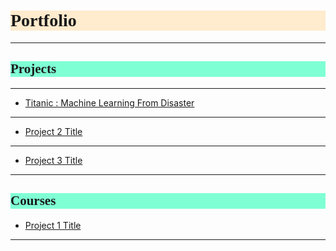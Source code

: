 <h1 style="background-color:BlanchedAlmond;font-family:Candara;">Portfolio</h1>

---
<h2 style="background-color:Aquamarine;font-family:Candara;">Projects</h2>

---

- [Titanic : Machine Learning From Disaster](https://github.com/ace-it-n/Projects/blob/master/Exploratory%20Data%20Analysis%20on%20Breast%20Cancer%20Wisconsin%20(Diagnostic)%20Data%20Set/README.md)

---

- [Project 2 Title](/pdf/sample_presentation.pdf)

---

- [Project 3 Title](http://example.com/)

---

<h2 style="background-color:Aquamarine;font-family:Candara;">Courses</h2>

- [Project 1 Title](http://example.com/)

---
